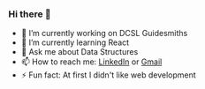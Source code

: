 ### Hi there 👋

- 🔭 I’m currently working on DCSL Guidesmiths
- 🌱 I’m currently learning React
- 💬 Ask me about Data Structures
- 📫 How to reach me: [LinkedIn](https://www.linkedin.com/in/jorge-ap23/) or [Gmail](mailto:jorgeadameprudencio@gmail.com)
- ⚡ Fun fact: At first I didn't like web development
